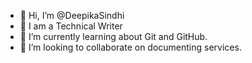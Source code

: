 - 👋 Hi, I’m @DeepikaSindhi
- 👀 I am a Technical Writer
- 🌱 I’m currently learning about Git and GitHub.
- 💞️ I’m looking to collaborate on documenting services.

<!---
DeepikaSindhi/DeepikaSindhi is a ✨ special ✨ repository because its `README.md` (this file) appears on your GitHub profile.
You can click the Preview link to take a look at your changes.
--->
